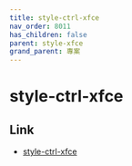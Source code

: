 ```yaml
---
title: style-ctrl-xfce
nav_order: 8011
has_children: false
parent: style-xfce
grand_parent: 專案
---
```


# style-ctrl-xfce


## Link

* [style-ctrl-xfce](https://github.com/samwhelp/note-about-manjaro/tree/gh-pages/_demo/project/style-xfce/style-ctrl)
